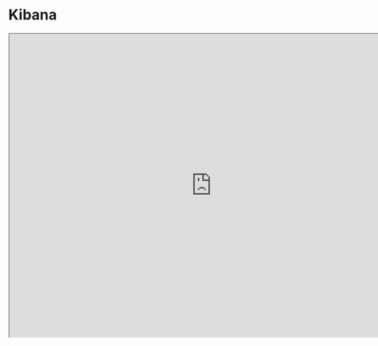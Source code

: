 # Kibana
<iframe src="https://kibanaftransaction-itauproduction.zflow.com.br/s/icarros/app/kibana#/dashboard/c728cb30-833b-11ea-8174-357bbb06fd4b?embed=true&_g=(filters:!(('$state':(store:globalState),meta:(alias:!n,disabled:!f,index:'004ced60-42a5-11ea-8fb1-21598fa682b7',key:oauthClient,negate:!f,params:(query:icarros),type:phrase),query:(match:(oauthClient:(query:icarros,type:phrase))))),refreshInterval:(pause:!f,value:10000),time:(from:now-7d,to:now))&_a=(description:'',filters:!(),fullScreenMode:!f,options:(hidePanelTitles:!f,useMargins:!t),panels:!((embeddableConfig:(title:''),gridData:(h:9,i:'9ea9de00-45e7-4724-acbf-0328c568c347',w:13,x:0,y:0),id:'2642c1c0-8346-11ea-8174-357bbb06fd4b',panelIndex:'9ea9de00-45e7-4724-acbf-0328c568c347',type:visualization,version:'7.5.2'),(embeddableConfig:(),gridData:(h:9,i:'4db60000-a298-4740-87aa-7b9f3527ac7d',w:35,x:13,y:0),id:b7bf96b0-8345-11ea-8174-357bbb06fd4b,panelIndex:'4db60000-a298-4740-87aa-7b9f3527ac7d',type:visualization,version:'7.5.2'),(embeddableConfig:(title:'Tabela+Funil+Total'),gridData:(h:14,i:adde7d76-7127-4c72-b026-ef39d7aa5250,w:48,x:0,y:9),id:'7cd73420-8342-11ea-8174-357bbb06fd4b',panelIndex:adde7d76-7127-4c72-b026-ef39d7aa5250,title:'Tabela+Funil+Total',type:visualization,version:'7.5.2'),(embeddableConfig:(title:'Tabela+funil+CPF!'s+Unicos'),gridData:(h:12,i:'251e5c38-6cc6-4687-b5c7-e49629d709c8',w:48,x:0,y:23),id:'45e942a0-833d-11ea-8174-357bbb06fd4b',panelIndex:'251e5c38-6cc6-4687-b5c7-e49629d709c8',title:'Tabela+funil+CPF!'s+Unicos',type:visualization,version:'7.5.2'),(embeddableConfig:(title:'Tabela+Icarros+an%C3%A1lises+de+cr%C3%A9dito'),gridData:(h:15,i:fec8375d-0398-49e6-aa53-f335996df1ab,w:23,x:0,y:35),id:'45ea88e0-8342-11ea-8174-357bbb06fd4b',panelIndex:fec8375d-0398-49e6-aa53-f335996df1ab,title:'Tabela+Icarros+an%C3%A1lises+de+cr%C3%A9dito',type:visualization,version:'7.5.2'),(embeddableConfig:(title:'Tabela+Icarros+qualificadores'),gridData:(h:15,i:'8625c07a-af68-4a5d-9b86-d17485f0a847',w:25,x:23,y:35),id:'03ed9ca0-8344-11ea-8174-357bbb06fd4b',panelIndex:'8625c07a-af68-4a5d-9b86-d17485f0a847',title:'Tabela+Icarros+qualificadores',type:visualization,version:'7.5.2')),query:(language:kuery,query:''),timeRestore:!f,title:'Funil+Di%C3%A1rio+Icarros',viewMode:view)" height="600" width="800"></iframe>
